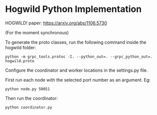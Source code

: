 # Hogwild Python Implementation

HOGWILD! paper: https://arxiv.org/abs/1106.5730

(For the moment synchronous)

To generate the proto classes, run the following command inside the hogwild folder:
```
python -m grpc_tools.protoc -I. --python_out=. --grpc_python_out=. hogwild.proto
```

Configure the coordinator and worker locations in the settings.py file.

First run each node with the selected port number as an argument. Eg:
```
python node.py 50051
```

Then run the coordinator:
```
python coordinator.py
```
